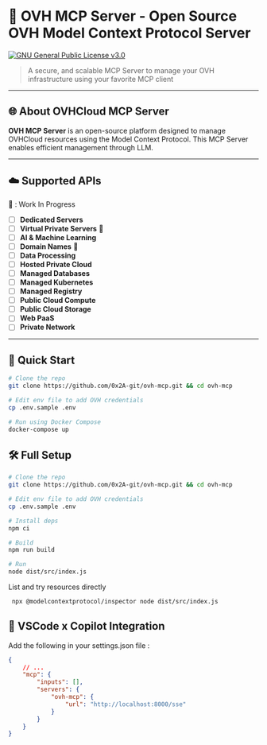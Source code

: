 # 🚀 OVH MCP Server - Open Source OVH Model Context Protocol Server

[![GNU General Public License v3.0](https://github.com/0x2A-git/ovh-mcp/blob/main/LICENSE)](LICENSE)

> A secure, and scalable MCP Server to manage your OVH infrastructure using your favorite MCP client

---

## 🌐 About OVHCloud MCP Server

**OVH MCP Server** is an open-source platform designed to manage OVHCloud resources using the Model Context Protocol. This MCP Server enables efficient management through LLM.

---

## ☁️ Supported APIs

🚧 : Work In Progress

- [ ] **Dedicated Servers**
- [ ] **Virtual Private Servers** 🚧
- [ ] **AI & Machine Learning**
- [ ] **Domain Names** 🚧
- [ ] **Data Processing**
- [ ] **Hosted Private Cloud**
- [ ] **Managed Databases**
- [ ] **Managed Kubernetes**
- [ ] **Managed Registry**
- [ ] **Public Cloud Compute**
- [ ] **Public Cloud Storage**
- [ ] **Web PaaS**
- [ ] **Private Network**

---

## 🚀 Quick Start

```bash
# Clone the repo
git clone https://github.com/0x2A-git/ovh-mcp.git && cd ovh-mcp

# Edit env file to add OVH credentials
cp .env.sample .env

# Run using Docker Compose
docker-compose up
```

## 🛠️ Full Setup

```bash
# Clone the repo
git clone https://github.com/0x2A-git/ovh-mcp.git && cd ovh-mcp

# Edit env file to add OVH credentials
cp .env.sample .env

# Install deps
npm ci

# Build
npm run build

# Run
node dist/src/index.js

```

List and try resources directly

```bash
 npx @modelcontextprotocol/inspector node dist/src/index.js
```

## 🤖 VSCode x Copilot Integration

Add the following in your settings.json file :

```json
{
    // ...
    "mcp": {
        "inputs": [],
        "servers": {
            "ovh-mcp": {
                "url": "http://localhost:8000/sse"
            }
        }
    }
}
```
